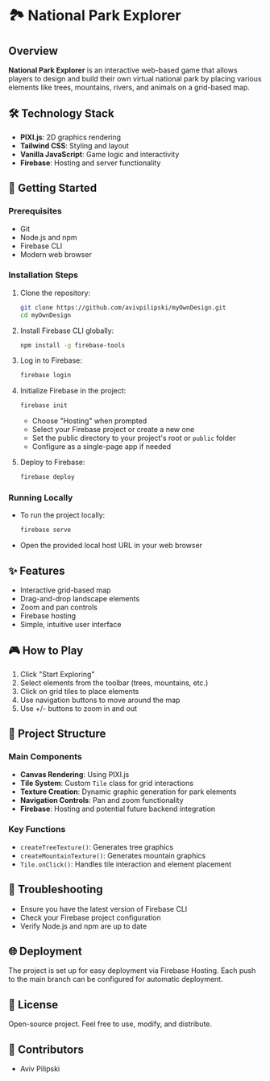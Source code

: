 # 🏞️ National Park Explorer

## Overview

**National Park Explorer** is an interactive web-based game that allows players to design and build their own virtual national park by placing various elements like trees, mountains, rivers, and animals on a grid-based map.

## 🛠 Technology Stack

- **PIXI.js**: 2D graphics rendering
- **Tailwind CSS**: Styling and layout
- **Vanilla JavaScript**: Game logic and interactivity
- **Firebase**: Hosting and server functionality

## 🚀 Getting Started

### Prerequisites

- Git
- Node.js and npm
- Firebase CLI
- Modern web browser

### Installation Steps

1. Clone the repository:
   ```bash
   git clone https://github.com/avivpilipski/myOwnDesign.git
   cd myOwnDesign
   ```

2. Install Firebase CLI globally:
   ```bash
   npm install -g firebase-tools
   ```

3. Log in to Firebase:
   ```bash
   firebase login
   ```

4. Initialize Firebase in the project:
   ```bash
   firebase init
   ```
   - Choose "Hosting" when prompted
   - Select your Firebase project or create a new one
   - Set the public directory to your project's root or `public` folder
   - Configure as a single-page app if needed

5. Deploy to Firebase:
   ```bash
   firebase deploy
   ```

### Running Locally

- To run the project locally:
  ```bash
  firebase serve
  ```
- Open the provided local host URL in your web browser

## ✨ Features

- Interactive grid-based map
- Drag-and-drop landscape elements
- Zoom and pan controls
- Firebase hosting
- Simple, intuitive user interface

## 🎮 How to Play

1. Click "Start Exploring"
2. Select elements from the toolbar (trees, mountains, etc.)
3. Click on grid tiles to place elements
4. Use navigation buttons to move around the map
5. Use +/- buttons to zoom in and out

## 📂 Project Structure

### Main Components

- **Canvas Rendering**: Using PIXI.js
- **Tile System**: Custom `Tile` class for grid interactions
- **Texture Creation**: Dynamic graphic generation for park elements
- **Navigation Controls**: Pan and zoom functionality
- **Firebase**: Hosting and potential future backend integration

### Key Functions

- `createTreeTexture()`: Generates tree graphics
- `createMountainTexture()`: Generates mountain graphics
- `Tile.onClick()`: Handles tile interaction and element placement

## 🔧 Troubleshooting

- Ensure you have the latest version of Firebase CLI
- Check your Firebase project configuration
- Verify Node.js and npm are up to date

## 🌐 Deployment

The project is set up for easy deployment via Firebase Hosting. Each push to the main branch can be configured for automatic deployment.

## 📄 License

Open-source project. Feel free to use, modify, and distribute.

## 👥 Contributors

- Aviv Pilipski
